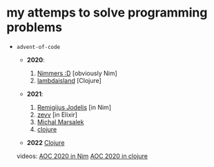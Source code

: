 # my attemps to solve programming problems

- `advent-of-code`
  - **2020**:
    1. [Nimmers :D](https://forum.nim-lang.org/t/7162) [obviously Nim]
    2. [lambdaisland](https://github.com/lambdaisland/aoc_2020/) [Clojure]

  - **2021**:
    1. [Remigijus Jodelis](https://github.com/remigijusj/aoc-2021/) [in Nim]
    2. [zevv](https://github.com/zevv/aoc2021/) [in Elixir]
    3. [Michal Marsalek](https://github.com/MichalMarsalek/Advent-of-code/)
    4. [clojure](https://github.com/motform/advent-of-clojure/)
    
  - **2022**
     [Clojure](https://github.com/abyala/advent-2022-clojure)

   videos:
    [AOC 2020 in Nim](https://www.youtube.com/playlist?list=PL9Yd0XwsGAqzeDak6qtp6hQ4m7Qo_XA_4)
    [AOC 2020 in clojure](https://www.youtube.com/watch?v=b0a5siw85N4)
  
